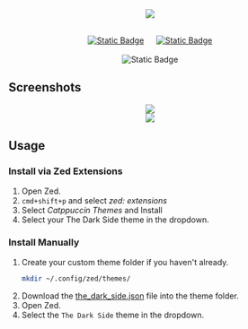 <div align="center"><img src="https://i.ibb.co/xfmZVX4/cold-smooth-tasty.jpg"/></div>


<br>
<div align="center">

 <a href="https://zed.dev/">![Static Badge](https://img.shields.io/badge/Zed-8A2BE2?style=for-the-badge&label=Build%20For&color=e5c07b&labelColor=363a4f)</a>  &emsp; <a href="https://github.com/Imgkl/the-dark-side">![Static Badge](https://img.shields.io/badge/Dark%20Side-8A2BE2?style=for-the-badge&label=Join%20The&labelColor=363a4f&color=df881d)</a>
<br><br>![Static Badge](https://img.shields.io/badge/0.2.3-8A2BE2?style=for-the-badge&label=Version&color=9a77cf&labelColor=363a4f) <br>

</div>

## Screenshots

<div align="center"><img src="https://i.ibb.co/ZmLbxsP/Screenshot-2024-02-25-at-11-28-52-AM.png"/></div>


<div align="center"><img src="https://i.ibb.co/f2SLdm4/Screenshot-2024-02-25-at-11-29-53-AM.png"/></div>


## Usage

### Install via Zed Extensions

1. Open Zed.
2. `cmd+shift+p` and select _zed: extensions_
3. Select _Catppuccin Themes_ and Install
4. Select your The Dark Side theme in the dropdown.

### Install Manually

1. Create your custom theme folder if you haven't already.
   ```bash
   mkdir ~/.config/zed/themes/
   ```
2. Download the [the_dark_side.json](./themes/the_dark_side.json) file into the theme folder.
3. Open Zed.
4. Select the `The Dark Side` theme in the dropdown.

